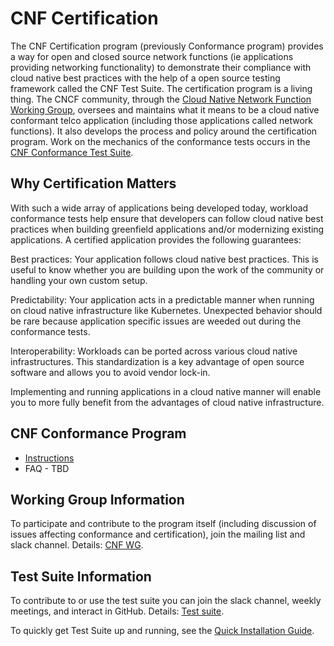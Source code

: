 # CNF Certification

The CNF Certification program (previously Conformance program) provides a way for open and closed source network functions (ie applications providing networking functionality) to demonstrate their compliance with cloud native best practices with the help of a open source testing framework called the CNF Test Suite. The certification program is a living thing. The CNCF community, through the [Cloud Native Network Function Working Group](https://github.com/cncf/cnf-wg/blob/main/README.md), oversees and maintains what it means to be a cloud native conformant telco application (including those applications called network functions). It also develops the process and policy around the certification program. Work on the mechanics of the conformance tests occurs in the [CNF Conformance Test Suite](https://github.com/cncf/cnf-testsuite/#cnf-conformance-test-suite).

## Why Certification Matters

With such a wide array of applications being developed today, workload conformance tests help ensure that developers can follow cloud native best practices when building greenfield applications and/or modernizing existing applications. A certified application provides the following guarantees:

Best practices: Your application follows cloud native best practices. This is useful to know whether you are building upon the work of the community or handling your own custom setup.

Predictability: Your application acts in a predictable manner when running on cloud native infrastructure like Kubernetes. Unexpected behavior should be rare because application specific issues are weeded out during the conformance tests.

Interoperability: Workloads can be ported across various cloud native infrastructures. This standardization is a key advantage of open source software and allows you to avoid vendor lock-in.

Implementing and running applications in a cloud native manner will enable you to more fully benefit from the advantages of cloud native infrastructure.

## CNF Conformance Program

- [Instructions](instructions.md)
- FAQ - TBD

## Working Group Information

To participate and contribute to the program itself (including discussion of
issues affecting conformance and certification), join the mailing list and
slack channel. Details: [CNF WG](https://github.com/cncf/cnf-wg/blob/main/README.md).

## Test Suite Information

To contribute to or use the test suite you can join the slack channel, weekly meetings, and interact in GitHub. Details: [Test suite](https://github.com/cncf/cnf-testsuite/#cnf-conformance-test-suite).

To quickly get Test Suite up and running, see the [Quick Installation Guide](https://github.com/cncf/cnf-testsuite/#installation). 

